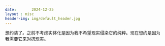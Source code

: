 ```yaml
---
date:       2024-12-25
layout : misc
header-img: img/default_header.jpg
---
```


想约装了。之前不考虑实体化是因为我不希望现实侵染它的纯粹。现在想约是因为我需要它来对抗现实。
